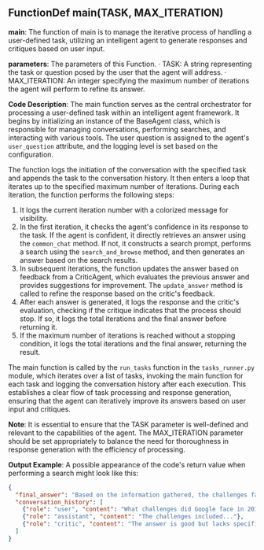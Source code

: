 ## FunctionDef main(TASK, MAX_ITERATION)
**main**: The function of main is to manage the iterative process of handling a user-defined task, utilizing an intelligent agent to generate responses and critiques based on user input.

**parameters**: The parameters of this Function.
· TASK: A string representing the task or question posed by the user that the agent will address.
· MAX_ITERATION: An integer specifying the maximum number of iterations the agent will perform to refine its answer.

**Code Description**: The main function serves as the central orchestrator for processing a user-defined task within an intelligent agent framework. It begins by initializing an instance of the BaseAgent class, which is responsible for managing conversations, performing searches, and interacting with various tools. The user question is assigned to the agent's `user_question` attribute, and the logging level is set based on the configuration.

The function logs the initiation of the conversation with the specified task and appends the task to the conversation history. It then enters a loop that iterates up to the specified maximum number of iterations. During each iteration, the function performs the following steps:

1. It logs the current iteration number with a colorized message for visibility.
2. In the first iteration, it checks the agent's confidence in its response to the task. If the agent is confident, it directly retrieves an answer using the `common_chat` method. If not, it constructs a search prompt, performs a search using the `search_and_browse` method, and then generates an answer based on the search results.
3. In subsequent iterations, the function updates the answer based on feedback from a CriticAgent, which evaluates the previous answer and provides suggestions for improvement. The `update_answer` method is called to refine the response based on the critic's feedback.
4. After each answer is generated, it logs the response and the critic's evaluation, checking if the critique indicates that the process should stop. If so, it logs the total iterations and the final answer before returning it.
5. If the maximum number of iterations is reached without a stopping condition, it logs the total iterations and the final answer, returning the result.

The main function is called by the `run_tasks` function in the `tasks_runner.py` module, which iterates over a list of tasks, invoking the main function for each task and logging the conversation history after each execution. This establishes a clear flow of task processing and response generation, ensuring that the agent can iteratively improve its answers based on user input and critiques.

**Note**: It is essential to ensure that the TASK parameter is well-defined and relevant to the capabilities of the agent. The MAX_ITERATION parameter should be set appropriately to balance the need for thoroughness in response generation with the efficiency of processing.

**Output Example**: A possible appearance of the code's return value when performing a search might look like this:
```json
{
  "final_answer": "Based on the information gathered, the challenges faced by Google in 2019 included...",
  "conversation_history": [
    {"role": "user", "content": "What challenges did Google face in 2019?"},
    {"role": "assistant", "content": "The challenges included..."},
    {"role": "critic", "content": "The answer is good but lacks specific examples."}
  ]
}
```
